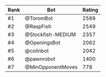 Rank|Bot|Rating
---|---|---
#1|@ToromBot|2589
#2|@RaspFish|2549
#3|@Stockfish-MEDIUM|2357
#4|@OpeningsBot|2062
#5|@colinbot|2042
#6|@pawnrobot|1400
#7|@MinOpponentMoves|778
